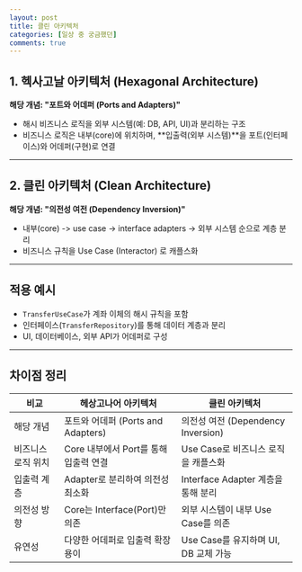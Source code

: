 ```yaml
---
layout: post
title: 클린 아키텍처
categories: [일상 중 궁금했던]
comments: true
---
```


## 1. 헥사고날 아키텍처 (Hexagonal Architecture)

**해당 개념: "포트와 어데퍼 (Ports and Adapters)"**

- 해시 비즈니스 로직을 외부 시스템(예: DB, API, UI)과 분리하는 구조
- 비즈니스 로직은 내부(core)에 위치하며, **입출력(외부 시스템)**을 포트(인터페이스)와 어데퍼(구현)로 연결

---

## 2. 클린 아키텍처 (Clean Architecture)

**해당 개념: "의전성 여전 (Dependency Inversion)"**

- 내부(core) -> use case -> interface adapters -> 외부 시스템 순으로 계층 분리
- 비즈니스 규칙을 Use Case (Interactor) 로 캐플스화

---

## 적용 예시

- `TransferUseCase`가 계좌 이체의 해시 규칙을 포함
- 인터페이스(`TransferRepository`)를 통해 데이터 계층과 분리
- UI, 데이터베이스, 외부 API가 어데퍼로 구성

---

## 차이점 정리

| 비교 | 헤상고나어 아키텍처 | 클린 아키텍처 |
|------|----------------|----------------|
| 해당 개념 | 포트와 어데퍼 (Ports and Adapters) | 의전성 여전 (Dependency Inversion) |
| 비즈니스 로직 위치 | Core 내부에서 Port를 통해 입출력 연결 | Use Case로 비즈니스 로직을 캐플스화 |
| 입출력 계층 | Adapter로 분리하여 의전성 최소화 | Interface Adapter 계층을 통해 분리 |
| 의전성 방향 | Core는 Interface(Port)만 의존 | 외부 시스템이 내부 Use Case를 의존 |
| 유연성 | 다양한 어데퍼로 입출력 확장 용이 | Use Case를 유지하며 UI, DB 교체 가능 |

